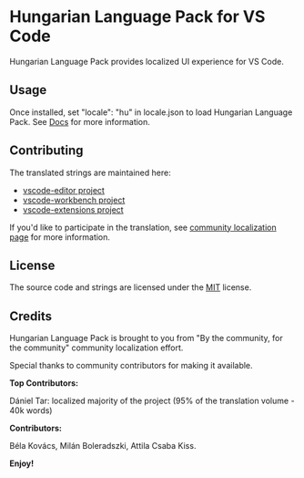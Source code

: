 #  Hungarian Language Pack for VS Code

Hungarian Language Pack provides localized UI experience for VS Code.

## Usage
Once installed, set "locale": "hu" in locale.json to load Hungarian Language Pack. See [Docs](https://go.microsoft.com/fwlink/?LinkId=761051) for more information.

## Contributing
The translated strings are maintained here:
* [vscode-editor project](https://www.transifex.com/microsoft-oss/vscode-editor/language/hu/)
* [vscode-workbench project](https://www.transifex.com/microsoft-oss/vscode-workbench/language/hu/)
* [vscode-extensions project](https://www.transifex.com/microsoft-oss/vscode-extensions/language/hu/)

If you'd like to participate in the translation, see [community localization page](https://aka.ms/vscodeloc) for more information.


## License
The source code and strings are licensed under the [MIT](https://github.com/Microsoft/vscode-loc/blob/master/LICENSE.md) license.

## Credits
Hungarian Language Pack is brought to you from  "By the community, for the community" community localization effort.

Special thanks to community contributors for making it available.

**Top Contributors:**

Dániel Tar: localized majority of the project (95% of the translation volume - 40k words)

**Contributors:**

Béla Kovács, Milán Boleradszki, Attila Csaba Kiss.


**Enjoy!**
